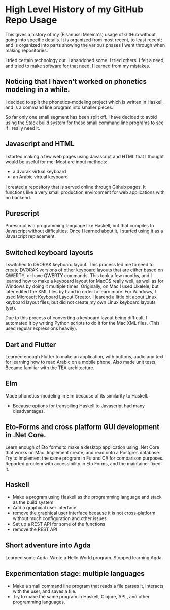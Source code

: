 # High Level History of my GitHub Repo Usage

This gives a history of my (Elsanussi Mneina's) usage of GitHub without going into specific details. It is organized from most recent, to least recent;
and is organized into parts showing the various phases I went through when making repositories.

I tried certain technology out. I abandoned some. I tried others. I felt a need, and tried to make software for that need. I learned from my mistakes.


## Noticing that I haven't worked on phonetics modeling in a while.
I decided to split the phonetics-modeling project which is written in Haskell, and is a command line program
into smaller pieces.

So far only one small segment has been split off. I have decided to avoid using the Stack build system for these small command line programs to see if I really need it.


## Javascript and HTML
I started making a few web pages using Javascript and HTML that I thought would be useful for me:
Most are input methods:
- a dvorak virtual keyboard
- an Arabic virtual keyboard

I created a repository that is served online through Github pages. It functions like a very small production environment for web applications with no backend.

## Purescript
Purescript is a programming language like Haskell, but that compiles to Javascript without difficulties. Once I learned about it, I started using it as a Javascript replacement.

## Switched keyboard layouts
I switched to DVORAK keyboard layout. This process led me to need to create DVORAK versions of other keyboard layouts that are either based on QWERTY, or have QWERTY commands.
This took a few months, and I learned how to make a keyboard layout for MacOS really well, as well as for Windows by doing it multiple times. Originally, on Mac I used Ukelele, but later
edited the XML files by hand in order to learn more. For Windows, I used Microsoft Keyboard Layout Creator.
I learend a little bit about Linux keyboard layout files, but did not create my own Linux keyboard layouts (yet).

Due to this process of converting a keyboard layout being difficult. I automated it by writing Python scripts to do it for the Mac XML files. (This used regular expressions heavily).

## Dart and Flutter
Learned enough Flutter to make an application, with buttons, audio and text for learning how to read Arabic on a mobile phone.
Also made unit tests. Became familiar with the TEA architecture.

## Elm
Made phonetics-modeling in Elm because of its similarity to Haskell.
- Because options for transpiling Haskell to Javascript had many disadvantages.

## Eto-Forms and cross platform GUI development in .Net Core.
Learn enough of Eto forms to make a desktop application using .Net Core that works on Mac.
Implement create, and read onto a Postgres database.
Try to implement the same program in F# and C# for comparison purposes.
Reported problem with accessibility in Eto Forms, and the maintainer fixed it.

## Haskell
- Make a program using Haskell as the programming language and stack as the build system.
- Add a graphical user interface
- remove the graphical user interface because it is not cross-platform without much configuration and other issues
- Set up a REST API for some of the functions
- remove the REST API


## Short adventure into Agda
Learned some Agda. Wrote a Hello World program.
Stopped learning Agda.


## Experimentation stage: multiple languages
- Make a small command line program that reads a file parses it, interacts with the user, and saves a file.
- Try to make the same program in Haskell, Clojure, APL, and other programming languages.




